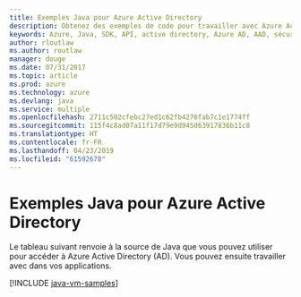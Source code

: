 ```yaml
---
title: Exemples Java pour Azure Active Directory
description: Obtenez des exemples de code pour travailler avec Azure Active Directory à partir de vos applications Java.
keywords: Azure, Java, SDK, API, active directory, Azure AD, AAD, sécurité, connexion, authentification, authentification unique, SAML
author: rloutlaw
ms.author: routlaw
manager: douge
ms.date: 07/31/2017
ms.topic: article
ms.prod: azure
ms.technology: azure
ms.devlang: java
ms.service: multiple
ms.openlocfilehash: 2711c502cfebc27ed1c62fb4276fab7c1e1774ff
ms.sourcegitcommit: 115f4c8ad07a11f17d79e9d945d63917836b11c8
ms.translationtype: HT
ms.contentlocale: fr-FR
ms.lasthandoff: 04/23/2019
ms.locfileid: "61592678"
---
```

# <a name="java-samples-for-azure-active-directory"></a>Exemples Java pour Azure Active Directory

Le tableau suivant renvoie à la source de Java que vous pouvez utiliser pour accéder à Azure Active Directory (AD). Vous pouvez ensuite travailler avec dans vos applications.

[!INCLUDE [java-vm-samples](includes/java-aad-samples.md)]